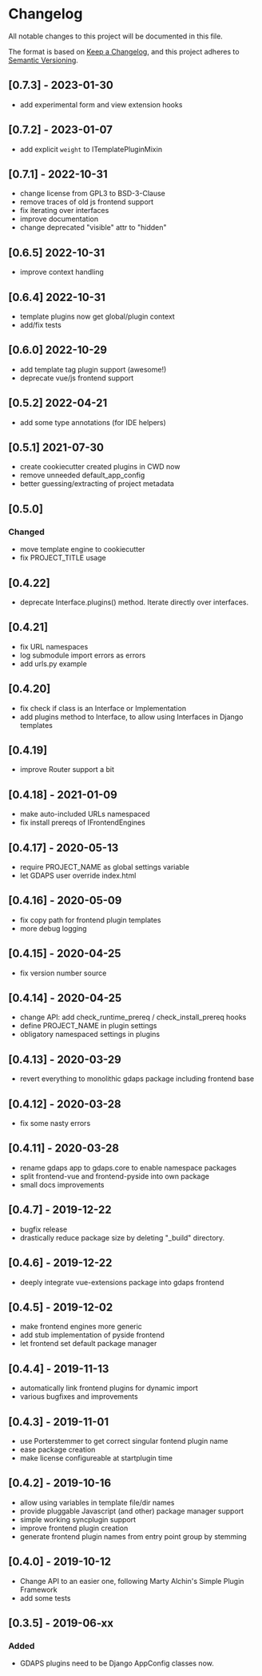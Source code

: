 # Changelog

All notable changes to this project will be documented in this file.

The format is based on [Keep a Changelog](https://keepachangelog.com/en/1.0.0/), and this project adheres to [Semantic Versioning](https://semver.org/spec/v2.0.0.html).

## [0.7.3] - 2023-01-30
- add experimental form and view extension hooks

## [0.7.2] - 2023-01-07
- add explicit `weight` to ITemplatePluginMixin

## [0.7.1] - 2022-10-31
- change license from GPL3 to BSD-3-Clause
- remove traces of old js frontend support
- fix iterating over interfaces
- improve documentation
- change deprecated "visible" attr to "hidden"

## [0.6.5] 2022-10-31
- improve context handling

## [0.6.4] 2022-10-31
- template plugins now get global/plugin context
- add/fix tests

## [0.6.0] 2022-10-29
- add template tag plugin support (awesome!)
- deprecate vue/js frontend support

## [0.5.2] 2022-04-21
- add some type annotations (for IDE helpers)

## [0.5.1] 2021-07-30
- create cookiecutter created plugins in CWD now
- remove unneeded default_app_config
- better guessing/extracting of project metadata 

## [0.5.0]
### Changed
- move template engine to cookiecutter
- fix PROJECT_TITLE usage

## [0.4.22]
- deprecate Interface.plugins() method. Iterate directly over interfaces.

## [0.4.21]
- fix URL namespaces
- log submodule import errors as errors
- add urls.py example

## [0.4.20]
- fix check if class is an Interface or Implementation
- add plugins method to Interface, to allow using Interfaces in Django templates

## [0.4.19]
- improve Router support a bit

## [0.4.18] - 2021-01-09
- make auto-included URLs namespaced
- fix install prereqs of IFrontendEngines

## [0.4.17] - 2020-05-13
- require PROJECT_NAME as global settings variable
- let GDAPS user override index.html

## [0.4.16] - 2020-05-09
- fix copy path for frontend plugin templates
- more debug logging

## [0.4.15] - 2020-04-25
- fix version number source

## [0.4.14] - 2020-04-25
- change API: add check_runtime_prereq / check_install_prereq hooks
- define PROJECT_NAME in plugin settings
- obligatory namespaced settings in plugins

## [0.4.13] - 2020-03-29
- revert everything to monolithic gdaps package including frontend base

## [0.4.12] - 2020-03-28
- fix some nasty errors

## [0.4.11] - 2020-03-28
- rename gdaps app to gdaps.core to enable namespace packages
- split frontend-vue and frontend-pyside into own package
- small docs improvements

## [0.4.7] - 2019-12-22

- bugfix release
- drastically reduce package size by deleting "_build" directory.

## [0.4.6] - 2019-12-22

- deeply integrate vue-extensions package into gdaps frontend

## [0.4.5] - 2019-12-02

- make frontend engines more generic
- add stub implementation of pyside frontend
- let frontend set default package manager

## [0.4.4] - 2019-11-13

- automatically link frontend plugins for dynamic import
- various bugfixes and improvements

## [0.4.3] - 2019-11-01

- use Porterstemmer to get correct singular fontend plugin name
- ease package creation
- make license configureable at startplugin time

## [0.4.2] - 2019-10-16

- allow using variables in template file/dir names
- provide pluggable Javascript (and other) package manager support
- simple working syncplugin support
- improve frontend plugin creation
- generate frontend plugin names from entry point group by stemming

## [0.4.0] - 2019-10-12

- Change API to an easier one, following Marty Alchin's Simple Plugin Framework
- add some tests

## [0.3.5] - 2019-06-xx

### Added

- GDAPS plugins need to be Django AppConfig classes now.
